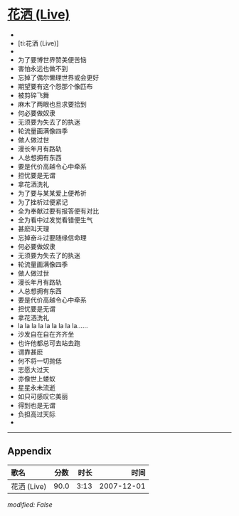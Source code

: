 # [花洒 (Live)](https://music.163.com/song?id=36190602)

* 
* [ti:花洒 (Live)]
* 
* 为了要博世界赞美便苦恼
* 害怕永远也做不到
* 忘掉了偶尔懒理世界或会更好
* 期望要有这个怨那个像匹布
* 被剪碎飞舞
* 麻木了两眼也旦求要拾到
* 何必要做奴隶
* 无须要为失去了的执迷
* 轮流量画满像四季
* 做人做过世
* 漫长年月有路轨
* 人总想拥有东西
* 要是代价高越令心中牵系
* 担忧要是无谓
* 拿花洒洗礼
* 为了要与某某爱上便希祈
* 为了挫析过便紧记
* 全为奉献过要有报答便有对比
* 全为看中过发觉看错便生气
* 甚麽叫天理
* 忘掉奋斗过要随缘信命理
* 何必要做奴隶
* 无须要为失去了的执迷
* 轮流量画满像四季
* 做人做过世
* 漫长年月有路轨
* 人总想拥有东西
* 要是代价高越令心中牵系
* 担忧要是无谓
* 拿花洒洗礼
* la la la la la la la la la……
* 沙发自在自在齐齐坐
* 也许他都总可去站去跑
* 谓靠甚麽
* 何不将一切抛低
* 志愿大过天
* 亦像世上蝼蚁
* 星星永未流逝
* 如只可感叹它美丽
* 得到也是无谓
* 负担高过天际
* 


---

## Appendix

|歌名|分数|时长|时间|
|:---|:---:|---:|---:|
|花洒 (Live)|90.0|3:13|2007-12-01

*modified: False*